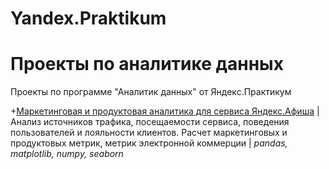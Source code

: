 # Yandex.Praktikum
# Проекты по аналитике данных
Проекты по программе "Аналитик данных" от Яндекс.Практикум

+[Маркетинговая и продуктовая аналитика для сервиса Яндекс.Афиша](https://github.com/sebrekova/yandex-praktikum-projects/tree/main/Marketing%20%26%20Product%20Analytics%20for%20Yandex.Afisha) | Анализ источников трафика, посещаемости сервиса, поведения пользователей и лояльности клиентов. Расчет маркетинговых и продуктовых метрик, метрик электронной коммерции | *pandas, matplotlib, numpy, seaborn*
